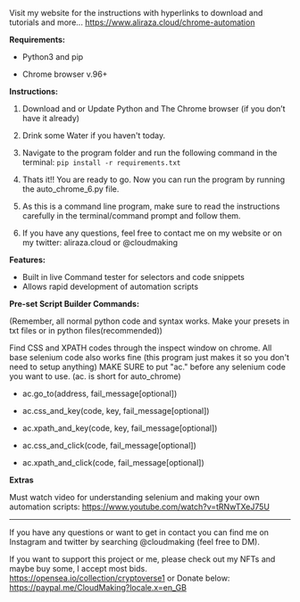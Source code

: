 Visit my website for the instructions with hyperlinks to download and tutorials and more...
https://www.aliraza.cloud/chrome-automation

**Requirements:**

- Python3 and pip

- Chrome browser v.96+

**Instructions:**

1. Download and or Update Python and The Chrome browser (if you don’t have it already)

2. Drink some Water if you haven't today.

3. Navigate to the program folder and run the following command in the terminal: `pip install -r requirements.txt`

4. Thats it!! You are ready to go. Now you can run the program by running the auto_chrome_6.py file.

5. As this is a command line program, make sure to read the instructions carefully in the terminal/command prompt and follow them.

6. If you have any questions, feel free to contact me on my website or on my twitter: aliraza.cloud or @cloudmaking

**Features:**

- Built in live Command tester for selectors and code snippets
- Allows rapid development of automation scripts

**Pre-set Script Builder Commands:**

(Remember, all normal python code and syntax works. Make your presets in txt files or in python files(recommended))

Find CSS and XPATH codes through the inspect window on chrome. 
All base selenium code also works fine (this program just makes it so you don't need to setup anything)
MAKE SURE to put "ac." before any selenium code you want to use. (ac. is short for auto_chrome)

- ac.go_to(address, fail_message[optional])

- ac.css_and_key(code, key, fail_message[optional])

- ac.xpath_and_key(code, key, fail_message[optional])

- ac.css_and_click(code, fail_message[optional])

- ac.xpath_and_click(code, fail_message[optional])

**Extras**

Must watch video for understanding selenium and making your own automation scripts: https://www.youtube.com/watch?v=tRNwTXeJ75U

--------------------------------

If you have any questions or want to get in contact you can find me on Instagram and twitter by searching @cloudmaking (feel free to DM).

If you want to support this project or me, please check out my NFTs and maybe buy some, 
I accept most bids. https://opensea.io/collection/cryptoverse1 or Donate below: https://paypal.me/CloudMaking?locale.x=en_GB
